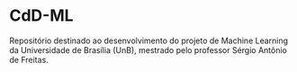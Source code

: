 # CdD-ML
Repositório destinado ao desenvolvimento do projeto de Machine Learning da Universidade de Brasília (UnB), mestrado pelo professor Sérgio Antônio de Freitas.
